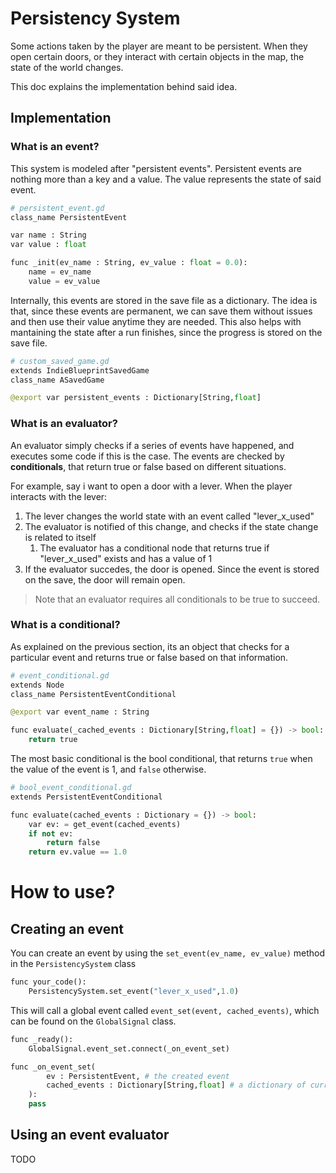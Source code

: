 # Persistency System

Some actions taken by the player are meant to be persistent. When they open certain doors, or they interact with certain
objects in the map, the state of the world changes.

This doc explains the implementation behind said idea.

## Implementation

### What is an event?

This system is modeled after "persistent events". Persistent events are nothing more than a key and a value. The value represents the state of said event.
```py
# persistent_event.gd
class_name PersistentEvent

var name : String
var value : float

func _init(ev_name : String, ev_value : float = 0.0):
    name = ev_name
    value = ev_value
```

Internally, this events are stored in the save file as a dictionary. The idea is that, since these events are permanent, we can save them without issues and then use their value anytime they are needed. This also helps with mantaining the state after a run finishes, since the progress is stored on the save file.

```py
# custom_saved_game.gd
extends IndieBlueprintSavedGame
class_name ASavedGame

@export var persistent_events : Dictionary[String,float]
```
### What is an evaluator?

An evaluator simply checks if a series of events have happened, and executes some code if this is the case. The events are checked by **conditionals**, that return true or false based on different situations.

For example, say i want to open a door with a lever. When the player interacts with the lever:
1. The lever changes the world state with an event called "lever_x_used"
2. The evaluator is notified of this change, and checks if the state change is related to itself
    1. The evaluator has a conditional node that returns true if "lever_x_used" exists and has a value of 1
3. If the evaluator succedes, the door is opened. Since the event is stored on the save, the door will remain open.

> Note that an evaluator requires all conditionals to be true to succeed.

### What is a conditional?

As explained on the previous section, its an object that checks for a particular event and returns true or false based on that information.

```py
# event_conditional.gd
extends Node
class_name PersistentEventConditional

@export var event_name : String

func evaluate(_cached_events : Dictionary[String,float] = {}) -> bool:
    return true
```

The most basic conditional is the bool conditional, that returns `true` when the value of the event is 1, and `false` otherwise.

```py
# bool_event_conditional.gd
extends PersistentEventConditional

func evaluate(cached_events : Dictionary = {}) -> bool:
	var ev: = get_event(cached_events)
	if not ev:
		return false
	return ev.value == 1.0
```

# How to use?

## Creating an event

You can create an event by using the `set_event(ev_name, ev_value)` method in the `PersistencySystem` class

```py
func your_code():
    PersistencySystem.set_event("lever_x_used",1.0)
```

This will call a global event called `event_set(event, cached_events)`, which can be found on the `GlobalSignal` class.

```py
func _ready():
    GlobalSignal.event_set.connect(_on_event_set)

func _on_event_set(
        ev : PersistentEvent, # the created event
        cached_events : Dictionary[String,float] # a dictionary of current events. used to avoid reading the save file multiple times when evaluating conditions
    ):
    pass
```

## Using an event evaluator

TODO